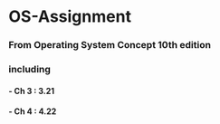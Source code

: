 # OS-Assignment
### From Operating System Concept 10th edition
### including
#### - Ch 3 : 3.21
#### - Ch 4 : 4.22
